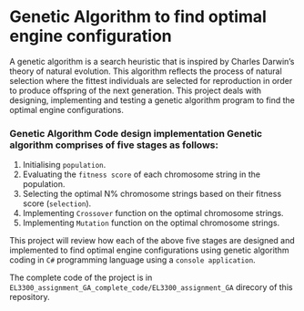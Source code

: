 # Genetic Algorithm to find optimal engine configuration

A genetic algorithm is a search heuristic that is inspired by Charles Darwin’s theory of natural evolution. This algorithm reflects the process of natural selection where the fittest individuals are selected for reproduction in order to produce offspring of the next generation. This project deals with designing, implementing and testing a genetic algorithm program to find the optimal engine configurations.

### Genetic Algorithm Code design implementation Genetic algorithm comprises of five stages as follows: 
1. Initialising `population`. 
2. Evaluating the `fitness score` of each chromosome string in the population. 
3. Selecting the optimal N% chromosome strings based on their fitness score (`selection`). 
4. Implementing `Crossover` function on the optimal chromosome strings.
5. Implementing `Mutation` function on the optimal chromosome strings.

This project will review how each of the above five stages are designed and implemented to find optimal engine configurations using genetic algorithm coding in `C#` programming language using a `console application`.

The complete code of the project is in `EL3300_assignment_GA_complete_code/EL3300_assignment_GA` direcory of this repository.
